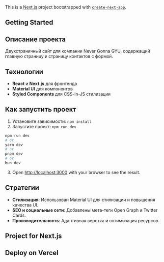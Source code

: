 This is a [Next.js](https://nextjs.org) project bootstrapped with [`create-next-app`](https://nextjs.org/docs/app/api-reference/cli/create-next-app).

## Getting Started

## Описание проекта
Двухстраничный сайт для компании Never Gonna GYU, содержащий главную страницу и страницу контактов с формой.

## Технологии
- **React** и **Next.js** для фронтенда
- **Material UI** для компонентов
- **Styled Components** для CSS-in-JS стилизации

## Как запустить проект
1. Установите зависимости: `npm install`
2. Запустите проект: `npm run dev`
```bash
npm run dev
# or
yarn dev
# or
pnpm dev
# or
bun dev
```
3. Open [http://localhost:3000](http://localhost:3000) with your browser to see the result.

## Стратегии
- **Стилизация**: Использован Material UI для стилизации и повышения качества UI.
- **SEO и социальные сети**: Добавлены мета-теги Open Graph и Twitter Cards.
- **Производительность**: Адаптивная верстка и оптимизация ресурсов.

## Project for Next.js

## Deploy on Vercel


